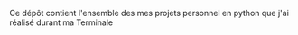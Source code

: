 Ce dépôt contient l'ensemble des mes projets personnel en python que j'ai réalisé durant ma Terminale 